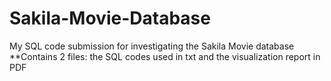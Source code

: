 # Sakila-Movie-Database
My SQL code submission for investigating the Sakila Movie database
**Contains 2 files: the SQL codes used in txt and the visualization report in PDF
